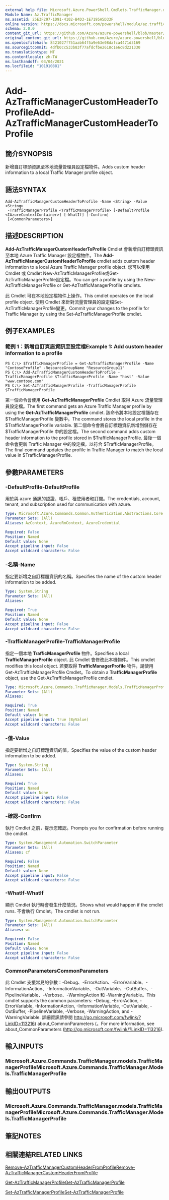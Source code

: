 ```yaml
---
external help file: Microsoft.Azure.PowerShell.Cmdlets.TrafficManager.dll-Help.xml
Module Name: Az.TrafficManager
ms.assetid: 25E3F297-1D91-4102-B4D3-1E7195A5D33F
online version: https://docs.microsoft.com/powershell/module/az.trafficmanager/add-aztrafficmanagercustomheadertoprofile
schema: 2.0.0
content_git_url: https://github.com/Azure/azure-powershell/blob/master/src/TrafficManager/TrafficManager/help/Add-AzTrafficManagerCustomHeaderToProfile.md
original_content_git_url: https://github.com/Azure/azure-powershell/blob/master/src/TrafficManager/TrafficManager/help/Add-AzTrafficManagerCustomHeaderToProfile.md
ms.openlocfilehash: 8421027f751aab64f5a9e63e08dafca4471d3169
ms.sourcegitcommit: 4dfb0cc533b83f77afdcfbe2618c1e6c8d221330
ms.translationtype: MT
ms.contentlocale: zh-TW
ms.lasthandoff: 03/04/2021
ms.locfileid: "101910881"
---
```

# <span data-ttu-id="37040-101">Add-AzTrafficManagerCustomHeaderToProfile</span><span class="sxs-lookup"><span data-stu-id="37040-101">Add-AzTrafficManagerCustomHeaderToProfile</span></span>

## <span data-ttu-id="37040-102">簡介</span><span class="sxs-lookup"><span data-stu-id="37040-102">SYNOPSIS</span></span>
<span data-ttu-id="37040-103">新增自訂標頭資訊至本地流量管理員設定檔物件。</span><span class="sxs-lookup"><span data-stu-id="37040-103">Adds custom header information to a local Traffic Manager profile object.</span></span>

## <span data-ttu-id="37040-104">語法</span><span class="sxs-lookup"><span data-stu-id="37040-104">SYNTAX</span></span>

```
Add-AzTrafficManagerCustomHeaderToProfile -Name <String> -Value <String>
 -TrafficManagerProfile <TrafficManagerProfile> [-DefaultProfile <IAzureContextContainer>] [-WhatIf] [-Confirm]
 [<CommonParameters>]
```

## <span data-ttu-id="37040-105">描述</span><span class="sxs-lookup"><span data-stu-id="37040-105">DESCRIPTION</span></span>
<span data-ttu-id="37040-106">**Add-AzTrafficManagerCustomHeaderToProfile** Cmdlet 會新增自訂標頭資訊至本地 Azure Traffic Manager 設定檔物件。</span><span class="sxs-lookup"><span data-stu-id="37040-106">The **Add-AzTrafficManagerCustomHeaderToProfile** cmdlet adds custom header information to a local Azure Traffic Manager profile object.</span></span>
<span data-ttu-id="37040-107">您可以使用 Cmdlet 或 Cmdlet New-AzTrafficManagerProfile或Get-AzTrafficManagerProfile設定檔。</span><span class="sxs-lookup"><span data-stu-id="37040-107">You can get a profile by using the New-AzTrafficManagerProfile or Get-AzTrafficManagerProfile cmdlets.</span></span>

<span data-ttu-id="37040-108">此 Cmdlet 可在本地設定檔物件上操作。</span><span class="sxs-lookup"><span data-stu-id="37040-108">This cmdlet operates on the local profile object.</span></span>
<span data-ttu-id="37040-109">使用 Cmdlet 來針對流量管理員的設定檔Set-AzTrafficManagerProfile變更。</span><span class="sxs-lookup"><span data-stu-id="37040-109">Commit your changes to the profile for Traffic Manager by using the Set-AzTrafficManagerProfile cmdlet.</span></span>

## <span data-ttu-id="37040-110">例子</span><span class="sxs-lookup"><span data-stu-id="37040-110">EXAMPLES</span></span>

### <span data-ttu-id="37040-111">範例 1：新增自訂頁眉資訊至設定檔</span><span class="sxs-lookup"><span data-stu-id="37040-111">Example 1: Add custom header information to a profile</span></span>
```
PS C:\> $TrafficManagerProfile = Get-AzTrafficManagerProfile -Name "ContosoProfile" -ResourceGroupName "ResourceGroup11"
PS C:\> Add-AzTrafficManagerCustomHeaderToProfile -TrafficManagerProfile $TrafficManagerProfile -Name "host" -Value "www.contoso.com"
PS C:\> Set-AzTrafficManagerProfile -TrafficManagerProfile $TrafficManagerProfile
```

<span data-ttu-id="37040-112">第一個命令會使用 **Get-AzTrafficManagerProfile** Cmdlet 取得 Azure 流量管理員設定檔。</span><span class="sxs-lookup"><span data-stu-id="37040-112">The first command gets an Azure Traffic Manager profile by using the **Get-AzTrafficManagerProfile** cmdlet.</span></span>
<span data-ttu-id="37040-113">該命令將本地設定檔儲存在 $TrafficManagerProfile 變數中。</span><span class="sxs-lookup"><span data-stu-id="37040-113">The command stores the local profile in the $TrafficManagerProfile variable.</span></span>
<span data-ttu-id="37040-114">第二個命令會將自訂標題資訊新增到儲存在 $TrafficManagerProfile 中的設定檔。</span><span class="sxs-lookup"><span data-stu-id="37040-114">The second command adds custom header information to the profile stored in $TrafficManagerProfile.</span></span>
<span data-ttu-id="37040-115">最後一個命令會更新 Traffic Manager 中的設定檔，以符合 $TrafficManagerProfile。</span><span class="sxs-lookup"><span data-stu-id="37040-115">The final command updates the profile in Traffic Manager to match the local value in $TrafficManagerProfile.</span></span>

## <span data-ttu-id="37040-116">參數</span><span class="sxs-lookup"><span data-stu-id="37040-116">PARAMETERS</span></span>

### <span data-ttu-id="37040-117">-DefaultProfile</span><span class="sxs-lookup"><span data-stu-id="37040-117">-DefaultProfile</span></span>
<span data-ttu-id="37040-118">用於與 azure 通訊的認證、帳戶、租使用者和訂閱。</span><span class="sxs-lookup"><span data-stu-id="37040-118">The credentials, account, tenant, and subscription used for communication with azure.</span></span>

```yaml
Type: Microsoft.Azure.Commands.Common.Authentication.Abstractions.Core.IAzureContextContainer
Parameter Sets: (All)
Aliases: AzContext, AzureRmContext, AzureCredential

Required: False
Position: Named
Default value: None
Accept pipeline input: False
Accept wildcard characters: False
```

### <span data-ttu-id="37040-119">-名稱</span><span class="sxs-lookup"><span data-stu-id="37040-119">-Name</span></span>
<span data-ttu-id="37040-120">指定要新增之自訂標題資訊的名稱。</span><span class="sxs-lookup"><span data-stu-id="37040-120">Specifies the name of the custom header information to be added.</span></span>

```yaml
Type: System.String
Parameter Sets: (All)
Aliases:

Required: True
Position: Named
Default value: None
Accept pipeline input: False
Accept wildcard characters: False
```

### <span data-ttu-id="37040-121">-TrafficManagerProfile</span><span class="sxs-lookup"><span data-stu-id="37040-121">-TrafficManagerProfile</span></span>
<span data-ttu-id="37040-122">指定一個本地 **TrafficManagerProfile** 物件。</span><span class="sxs-lookup"><span data-stu-id="37040-122">Specifies a local **TrafficManagerProfile** object.</span></span>
<span data-ttu-id="37040-123">此 Cmdlet 會修改此本機物件。</span><span class="sxs-lookup"><span data-stu-id="37040-123">This cmdlet modifies this local object.</span></span>
<span data-ttu-id="37040-124">若要取得 **TrafficManagerProfile** 物件，請使用 Get-AzTrafficManagerProfile Cmdlet。</span><span class="sxs-lookup"><span data-stu-id="37040-124">To obtain a **TrafficManagerProfile** object, use the Get-AzTrafficManagerProfile cmdlet.</span></span>

```yaml
Type: Microsoft.Azure.Commands.TrafficManager.Models.TrafficManagerProfile
Parameter Sets: (All)
Aliases:

Required: True
Position: Named
Default value: None
Accept pipeline input: True (ByValue)
Accept wildcard characters: False
```

### <span data-ttu-id="37040-125">-值</span><span class="sxs-lookup"><span data-stu-id="37040-125">-Value</span></span>
<span data-ttu-id="37040-126">指定要新增之自訂標題資訊的值。</span><span class="sxs-lookup"><span data-stu-id="37040-126">Specifies the value of the custom header information to be added.</span></span>

```yaml
Type: System.String
Parameter Sets: (All)
Aliases:

Required: True
Position: Named
Default value: None
Accept pipeline input: False
Accept wildcard characters: False
```

### <span data-ttu-id="37040-127">-確認</span><span class="sxs-lookup"><span data-stu-id="37040-127">-Confirm</span></span>
<span data-ttu-id="37040-128">執行 Cmdlet 之前，提示您確認。</span><span class="sxs-lookup"><span data-stu-id="37040-128">Prompts you for confirmation before running the cmdlet.</span></span>

```yaml
Type: System.Management.Automation.SwitchParameter
Parameter Sets: (All)
Aliases: cf

Required: False
Position: Named
Default value: None
Accept pipeline input: False
Accept wildcard characters: False
```

### <span data-ttu-id="37040-129">-WhatIf</span><span class="sxs-lookup"><span data-stu-id="37040-129">-WhatIf</span></span>
<span data-ttu-id="37040-130">顯示 Cmdlet 執行時會發生什麼情況。</span><span class="sxs-lookup"><span data-stu-id="37040-130">Shows what would happen if the cmdlet runs.</span></span> <span data-ttu-id="37040-131">不會執行 Cmdlet。</span><span class="sxs-lookup"><span data-stu-id="37040-131">The cmdlet is not run.</span></span>

```yaml
Type: System.Management.Automation.SwitchParameter
Parameter Sets: (All)
Aliases: wi

Required: False
Position: Named
Default value: None
Accept pipeline input: False
Accept wildcard characters: False
```

### <span data-ttu-id="37040-132">CommonParameters</span><span class="sxs-lookup"><span data-stu-id="37040-132">CommonParameters</span></span>
<span data-ttu-id="37040-133">此 Cmdlet 支援常見的參數：-Debug、-ErrorAction、-ErrorVariable、-InformationAction、-InformationVariable、-OutVariable、-OutBuffer、-PipelineVariable、-Verbose、-WarningAction 和 -WarningVariable。</span><span class="sxs-lookup"><span data-stu-id="37040-133">This cmdlet supports the common parameters: -Debug, -ErrorAction, -ErrorVariable, -InformationAction, -InformationVariable, -OutVariable, -OutBuffer, -PipelineVariable, -Verbose, -WarningAction, and -WarningVariable.</span></span> <span data-ttu-id="37040-134">詳細資訊請參閱 http://go.microsoft.com/fwlink/?LinkID=113216) about_CommonParameters (。</span><span class="sxs-lookup"><span data-stu-id="37040-134">For more information, see about_CommonParameters (http://go.microsoft.com/fwlink/?LinkID=113216).</span></span>

## <span data-ttu-id="37040-135">輸入</span><span class="sxs-lookup"><span data-stu-id="37040-135">INPUTS</span></span>

### <span data-ttu-id="37040-136">Microsoft.Azure.Commands.TrafficManager.models.TrafficManagerProfile</span><span class="sxs-lookup"><span data-stu-id="37040-136">Microsoft.Azure.Commands.TrafficManager.Models.TrafficManagerProfile</span></span>

## <span data-ttu-id="37040-137">輸出</span><span class="sxs-lookup"><span data-stu-id="37040-137">OUTPUTS</span></span>

### <span data-ttu-id="37040-138">Microsoft.Azure.Commands.TrafficManager.models.TrafficManagerProfile</span><span class="sxs-lookup"><span data-stu-id="37040-138">Microsoft.Azure.Commands.TrafficManager.Models.TrafficManagerProfile</span></span>

## <span data-ttu-id="37040-139">筆記</span><span class="sxs-lookup"><span data-stu-id="37040-139">NOTES</span></span>

## <span data-ttu-id="37040-140">相關連結</span><span class="sxs-lookup"><span data-stu-id="37040-140">RELATED LINKS</span></span>

[<span data-ttu-id="37040-141">Remove-AzTrafficManagerCustomHeaderFromProfile</span><span class="sxs-lookup"><span data-stu-id="37040-141">Remove-AzTrafficManagerCustomHeaderFromProfile</span></span>](./Remove-AzTrafficManagerCustomHeaderFromProfile.md)

[<span data-ttu-id="37040-142">Get-AzTrafficManagerProfile</span><span class="sxs-lookup"><span data-stu-id="37040-142">Get-AzTrafficManagerProfile</span></span>](./Get-AzTrafficManagerProfile.md)

[<span data-ttu-id="37040-143">Set-AzTrafficManagerProfile</span><span class="sxs-lookup"><span data-stu-id="37040-143">Set-AzTrafficManagerProfile</span></span>](./Set-AzTrafficManagerProfile.md)
